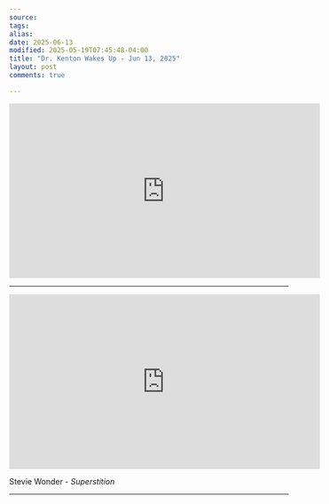 ```yaml
---
source: 
tags: 
alias: 
date: 2025-06-13
modified: 2025-05-19T07:45:48-04:00
title: "Dr. Kenton Wakes Up - Jun 13, 2025"
layout: post
comments: true

---
```


  

<iframe width="560" height="315" src="https://www.youtube.com/embed/aS4zPa0Ef4g" title="YouTube video player" frameborder="0" allow="accelerometer; autoplay; clipboard-write; encrypted-media; gyroscope; picture-in-picture; web-share" allowfullscreen></iframe>

---

<iframe width="560" height="315" src="https://www.youtube.com/embed/ftdZ363R9kQ?si=dnT_ffuza13z4HiI" title="YouTube video player" frameborder="0" allow="accelerometer; autoplay; clipboard-write; encrypted-media; gyroscope; picture-in-picture; web-share" referrerpolicy="strict-origin-when-cross-origin" allowfullscreen></iframe>

Stevie Wonder - *Superstition*

---


